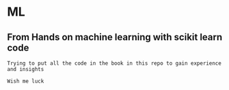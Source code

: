 # ML
## From  Hands on machine learning with scikit learn code 
```
Trying to put all the code in the book in this repo to gain experience and insights 

Wish me luck
```
